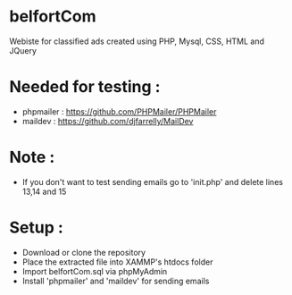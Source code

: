 # belfortCom
Webiste for classified ads created using PHP, Mysql, CSS, HTML and JQuery

# Needed for testing :

- phpmailer : https://github.com/PHPMailer/PHPMailer
- maildev : https://github.com/djfarrelly/MailDev

# Note : 
- If you don't want to test sending emails go to 'init.php' and delete lines 13,14 and 15

# Setup :
- Download or clone the repository
- Place the extracted file into XAMMP's htdocs folder
- Import  belfortCom.sql via phpMyAdmin
- Install 'phpmailer' and 'maildev' for sending emails
